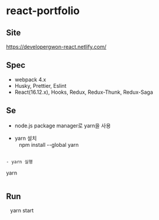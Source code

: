 # react-portfolio

## Site
https://developergwon-react.netlify.com/

## Spec
- webpack 4.x
- Husky, Prettier, Eslint
- React(16.12.x), Hooks, Redux, Redux-Thunk, Redux-Saga

## Se
- node.js package manager로 yarn을 사용	


- yarn 설치	
```	```
npm install --global yarn
```	

- yarn 실행	

```	
yarn	
```	```


## Run

```	```
yarn start
```

